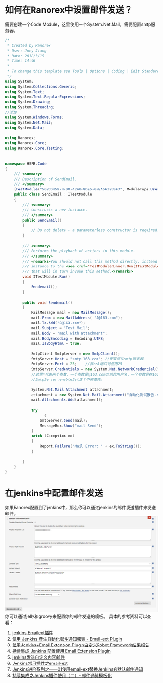 # 如何在Ranorex中设置邮件发送？
需要创建一个Code Module，这里使用一个System.Net.Mail，需要配置smtp服务器，
```C#
/*
 * Created by Ranorex
 * User: Joey Jiang
 * Date: 2018/3/15
 * Time: 14:46
 * 
 * To change this template use Tools | Options | Coding | Edit Standard Headers.
 */
using System;
using System.Collections.Generic;
using System.Text;
using System.Text.RegularExpressions;
using System.Drawing;
using System.Threading;
//添加
using System.Windows.Forms;
using System.Net.Mail;
using System.Data;
	
using Ranorex;
using Ranorex.Core;
using Ranorex.Core.Testing;


namespace HSPB.Code
{
    /// <summary>
    /// Description of SendEmail.
    /// </summary>
    [TestModule("56BCD459-44D0-42A0-8DE5-07EA563830F3", ModuleType.UserCode, 1)]
    public class SendEmail : ITestModule
    {
        /// <summary>
        /// Constructs a new instance.
        /// </summary>
        public SendEmail()
        {
            // Do not delete - a parameterless constructor is required!
        }

        /// <summary>
        /// Performs the playback of actions in this module.
        /// </summary>
        /// <remarks>You should not call this method directly, instead pass the module
        /// instance to the <see cref="TestModuleRunner.Run(ITestModule)"/> method
        /// that will in turn invoke this method.</remarks>
        void ITestModule.Run()
        {
        	Sendemail();
        }
        
        public void Sendemail()
        {
        	MailMessage mail = new MailMessage();
            mail.From = new MailAddress( "A@163.com");
            mail.To.Add("B@163.com");
            mail.Subject = "Test Mail";
            mail.Body = "mail with attachment";
            mail.BodyEncoding = Encoding.UTF8;  
            mail.IsBodyHtml = true;  
            
            SmtpClient SmtpServer = new SmtpClient();
            SmtpServer.Host = "smtp.163.com"; //配置邮件smtp服务器
            SmtpServer.Port = 25;    //非ssl端口号使用25
            SmtpServer.Credentials = new System.Net.NetworkCredential("*", "*"); 
            //这里*代表两个参数，一个参数是@163.com之前的用户名，一个参数是在163页面设置的授权码,这里我搞了很长时间，
            //SmtpServer.enableSsl这个不需要的。

            System.Net.Mail.Attachment attachment;
            attachment = new System.Net.Mail.Attachment("自动化测试报告.rxzlog");
            mail.Attachments.Add(attachment);
            
            try
			      { 
                SmtpServer.Send(mail);
                MessageBox.Show("mail Send");
            }
            catch (Exception ex)
            {
            	Report.Failure("Mail Error: " + ex.ToString());
            }

        }
    }
}
```

# 在jenkins中配置邮件发送
如果Ranorex配置到了jenkins中，那么你可以通过jenkins的邮件发送插件来发送邮件。
![jenkins配置邮件发送](image/jenkins配置邮件发送.png)
你可以通过jelly和groovy来配置你的邮件发送的模板。
具体的参考资料可以查看：
1. [jenkins Emailext插件](https://wiki.jenkins.io/display/JENKINS/Email-ext+plugin)
2. [使用 Jenkins 產生自動化郵件通知報表 - Email-ext Plugin](http://www.gibar.co/2014/10/email-ext-plugin.html)
3. [使用Jenkins+Email Extension Plugin自定义Robot Framework结果报告](https://blog.csdn.net/ojiawang/article/details/51872481?locationNum=2)
4. [持续集成 Jenkins 配置使用 Email Extension Plugin](https://testerhome.com/topics/11904)
5. [jenkins发送自定义内容邮件](https://huixisheng.github.io/jenkins-email/)
6. [Jenkins常用插件之email-ext](https://blog.csdn.net/jiang1986829/article/details/51273967)
7. [Jenkins进阶系列之——01使用email-ext替换Jenkins的默认邮件通知](https://www.cnblogs.com/zz0412/p/jenkins_jj_01.html)
8. [持续集成之Jenkins插件使用（二）- 邮件通知模板化](http://qa.blog.163.com/blog/static/19014700220131011102715643/)

